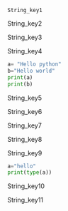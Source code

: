 ```ngMeta
String_key1
```

String_key2
 
String_key3


String_key4


```python
a= "Hello python"
b="Hello world"
print(a)
print(b)
```
String_key5


String_key6


String_key7


String_key8


String_key9
```python
a="hello"
print(type(a))
```
String_key10


String_key11
